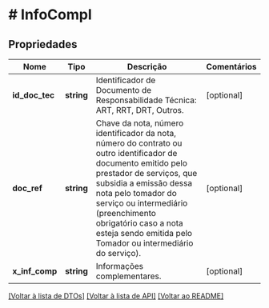 # # InfoCompl

## Propriedades

Nome | Tipo | Descrição | Comentários
------------ | ------------- | ------------- | -------------
**id_doc_tec** | **string** | Identificador de Documento de Responsabilidade Técnica: ART, RRT, DRT, Outros. | [optional]
**doc_ref** | **string** | Chave da nota, número identificador da nota, número do contrato ou outro identificador de documento emitido pelo prestador de serviços, que subsidia a emissão dessa nota pelo tomador do serviço ou intermediário (preenchimento obrigatório caso a nota esteja sendo emitida pelo Tomador ou intermediário do serviço). | [optional]
**x_inf_comp** | **string** | Informações complementares. | [optional]

[[Voltar à lista de DTOs]](../../README.md#models) [[Voltar à lista de API]](../../README.md#endpoints) [[Voltar ao README]](../../README.md)
